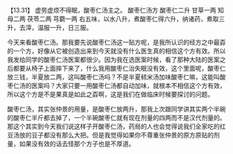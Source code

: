 【13.31】 虚劳虚烦不得眠，酸枣仁汤主之。
酸枣仁汤方
酸枣仁二升  甘草一两  知母二两  茯苓二两  芎藭一两
右五味，以水八升，煮酸枣仁得六升，纳诸药，煮取三升，去滓，温服一升，日三服。

今天来看酸枣仁汤。那我要先说酸枣仁汤这一贴方呢，是我所认识的经方之中最孬的一个方，好像从它被创造出来到今天就没有什么医生真的相信这个方有效。所以我发给同学的酸枣仁汤医案都很少。因为我在选医案时候，看了那种大陆的医案之后都要从椅子上面摔下来了，什么我用酸枣仁治失眠没有效，这个里面呢，酸枣仁放三钱，半夏放二两，这叫酸枣仁汤吗？不是半夏秫米汤加味酸枣仁嘛，这能叫酸枣仁汤的医案吗？大家只要一用酸枣仁汤都自动加味，就根本不相信这个方有效，所以这个方是不是果真是如此之孬啊，这是我们在做临床时候要探讨的问题。

酸枣仁汤，其实张仲景的用量，是酸枣仁放两升，那我上次跟同学讲其实两个半碗的酸枣仁半斤都去掉了，一个半碗酸枣仁就有现在剂量的四两而不是汉代剂量的。那这个其实到今天我们说这样子开酸枣仁汤，药局的人也会觉得说我们全家吃的红豆汤放的豆子都没有那么大把。但是我觉得如果你不尊重张仲景的原方原贴的剂量，如果没有效的话去怪那个方子也是不厚道。
